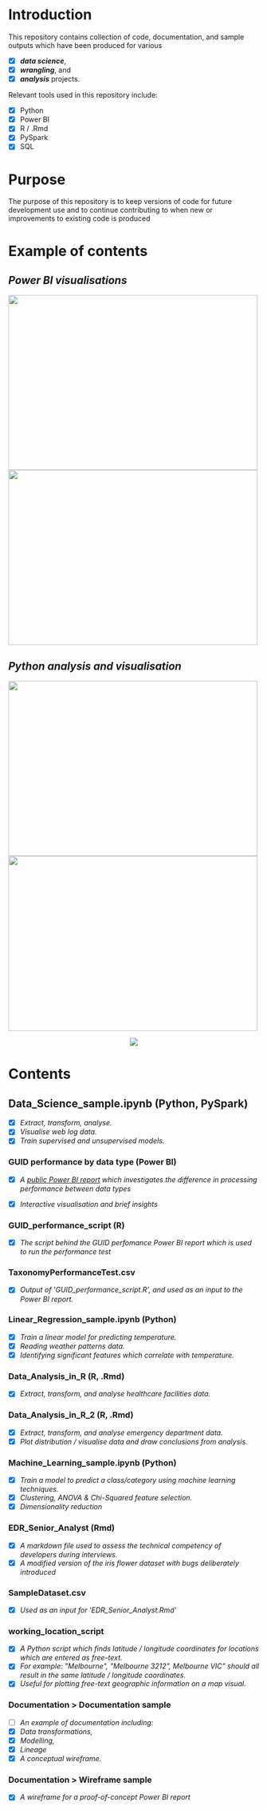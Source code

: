# Introduction

This repository contains collection of code, documentation, and sample outputs which have been produced for various 

 - [x]  **_data science_**, 
 - [x]  **_wrangling_**, and 
 - [x]  **_analysis_** projects. 

Relevant tools used in this repository include:

 - [x] Python
 - [x] Power BI
 - [x] R / .Rmd
 - [x] PySpark
 - [x] SQL 

# Purpose

The purpose of this repository is to keep versions of code for future development use and to continue contributing to when new or improvements to existing code is produced 

# Example of contents

## _Power BI visualisations_

<img src="https://github.com/DarthVidarr/Repos/blob/main/heatmap.JPG" width="500" height="350"> <img src="https://github.com/DarthVidarr/Repos/blob/main/Performance_Test_image.JPG" width="500" height="350">

## _Python analysis and visualisation_

<img src="https://github.com/DarthVidarr/Repos/blob/main/Confusion_Matrix_image.JPG" width="500" height="350"> <img src="https://github.com/DarthVidarr/Repos/blob/main/ARIMA_model.JPG" width="500" height="350">

<p align='center'>
<img src="https://github.com/DarthVidarr/Repos/blob/main/linear_regression.JPG"> 
</p>

# Contents

## Data_Science_sample.ipynb (Python, PySpark)
- [x] _Extract, transform, analyse._
- [x] _Visualise web log data._
- [x] _Train supervised and unsupervised models._

### GUID performance by data type (Power BI)
- [x] _A [public Power BI report](https://app.powerbi.com/view?r=eyJrIjoiMjQ2MWM5ZTUtMDJlYi00YThlLWE5MGUtMGIwNzQ5Y2E0N2RjIiwidCI6ImU3ZTAzMWZjLWY1MGEtNDA2OS05NWE5LTZmNGQ4OTgxYzdmMiJ9)
 which investigates the difference in processing performance between data types_
 
 - [x] _Interactive visualisation and brief insights_

### GUID_performance_script (R)
 - [x] _The script behind the GUID perfomance Power BI report which is used to run the performance test_

### TaxonomyPerformanceTest.csv

 - [x] _Output of 'GUID_performance_script.R', and used as an input to the Power BI report._

### Linear_Regression_sample.ipynb (Python)

 - [x] _Train a linear model for predicting temperature._
 - [x] _Reading weather patterns data._
 - [x] _Identifying significant features which correlate with temperature._

### Data_Analysis_in_R (R, .Rmd)
 - [x] _Extract, transform, and analyse healthcare facilities data._

### Data_Analysis_in_R_2 (R, .Rmd)

 - [x] _Extract, transform, and analyse emergency department data._
 - [x] _Plot distribution / visualise data and draw conclusions from analysis._

### Machine_Learning_sample.ipynb (Python)

 - [x] _Train a model to predict a class/category using machine learning techniques._
 - [x]  _Clustering, ANOVA & Chi-Squared feature selection._
 - [x]  _Dimensionality reduction_

### EDR_Senior_Analyst (Rmd)
 - [x] _A markdown file used to assess the technical competency of developers during interviews._ 
 - [x] _A modified version of the iris flower dataset with bugs deliberately introduced_

### SampleDataset.csv
 - [x] _Used as an input for 'EDR_Senior_Analyst.Rmd'_

### working_location_script

 - [x] _A Python script which finds latitude / longitude coordinates for locations which are entered as free-text._
 - [x] _For example: "Melbourne", "Melbourne 3212", Melbourne VIC" should all result in the same latitude / longitude coordinates._
 - [x] _Useful for plotting free-text geographic information on a map visual._

### Documentation > Documentation sample

 - [ ] _An example of documentation including:_
 - [x] _Data transformations,_ 
 - [x] _Modelling,_
 - [x] _Lineage_
 - [x] _A conceptual wireframe._

### Documentation > Wireframe sample

 - [x] _A wireframe for a proof-of-concept Power BI report_

